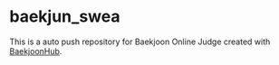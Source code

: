 # baekjun_swea
This is a auto push repository for Baekjoon Online Judge created with [BaekjoonHub](https://github.com/BaekjoonHub/BaekjoonHub).
